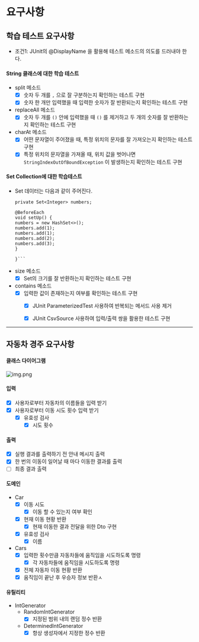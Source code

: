 # 요구사항

## 학습 테스트 요구사항
* 조건1: JUnit의 @DisplayName 을 활용해 테스트 메소드의 의도를 드러내야 한다.

#### String 클래스에 대한 학습 테스트
* split 메소드
  - [x] 숫자 두 개를 `,` 으로 잘 구분하는지 확인하는 테스트 구현
  - [x] 숫자 한 개만 입력했을 때 입력한 숫자가 잘 반환되는지 확인하는 테스트 구현

* replaceAll 메소드
  - [x] 숫자 두 개를 `()` 안에 입력했을 때 `()` 를 제거하고 두 개의 숫자를 잘 반환하는지 확인하는 테스트 구현

* charAt 메소드
  - [x] 어떤 문자열이 주어졌을 때, 특정 위치의 문자를 잘 가져오는지 확인하는 테스트 구현
  - [x] 특정 위치의 문자열을 가져올 때, 위치 값을 벗어나면 `StringIndexOutOfBoundException` 이 발생하는지 확인하는 테스트 구현

#### Set Collection에 대한 학습테스트
* Set 데이터는 다음과 같이 주어진다.
  ```public class SetTest {
  private Set<Integer> numbers;

  @BeforeEach
  void setUp() {
  numbers = new HashSet<>();
  numbers.add(1);
  numbers.add(1);
  numbers.add(2);
  numbers.add(3);
  }

  }```

* size 메소드
  - [x] Set의 크기를 잘 반환하는지 확인하는 테스트 구현

* contains 메소드
    - [x] 입력한 값이 존재하는지 여부를 확인하는 테스트 구현
        - [x] JUnit ParameterizedTest 사용하여 반복되는 메서드 사용 제거
        - [x] JUnit CsvSource 사용하여 입력/출력 쌍을 활용한 테스트 구현

    
---

## 자동차 경주 요구사항

#### 클래스 다이어그램
![img.png](classDiagram.png)

#### 입력
- [x] 사용자로부터 자동차의 이름들을 입력 받기
- [x] 사용자로부터 이동 시도 횟수 입력 받기
  - [x] 유효성 검사
    - [x] 시도 횟수

#### 출력 
- [x] 실행 결과를 출력하기 전 안내 메시지 출력
- [x] 한 번의 이동이 일어날 때 마다 이동한 결과를 출력
- [ ] 최종 결과 출력

#### 도메인
- Car
  - [x] 이동 시도
    - [x] 이동 할 수 있는지 여부 확인
  - [x] 현재 이동 현황 반환
    - [x] 현재 이동한 결과 전달을 위한 Dto 구현
  - [x] 유효성 검사
    - [x] 이름

- Cars
  - [x] 입력한 횟수만큼 자동차들에 움직임을 시도하도록 명령
    - [x] 각 자동차들에 움직임을 시도하도록 명령
  - [x] 전체 자동차 이동 현황 반환
  - [x] 움직임이 끝난 후 우승자 정보 반환ㅅ

#### 유틸리티
- IntGenerator
  - RandomIntGenerator
    - [x] 지정된 범위 내의 랜덤 정수 반환
  - DeterminedIntGenerator
    - [x] 항상 생성자에서 지정한 정수 반환